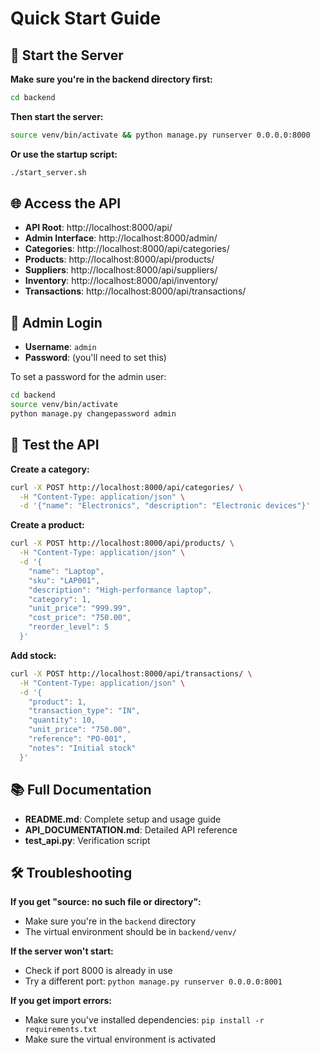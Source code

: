 # Quick Start Guide

## 🚀 Start the Server

**Make sure you're in the backend directory first:**

```bash
cd backend
```

**Then start the server:**

```bash
source venv/bin/activate && python manage.py runserver 0.0.0.0:8000
```

**Or use the startup script:**

```bash
./start_server.sh
```

## 🌐 Access the API

- **API Root**: http://localhost:8000/api/
- **Admin Interface**: http://localhost:8000/admin/
- **Categories**: http://localhost:8000/api/categories/
- **Products**: http://localhost:8000/api/products/
- **Suppliers**: http://localhost:8000/api/suppliers/
- **Inventory**: http://localhost:8000/api/inventory/
- **Transactions**: http://localhost:8000/api/transactions/

## 🔑 Admin Login

- **Username**: `admin`
- **Password**: (you'll need to set this)

To set a password for the admin user:

```bash
cd backend
source venv/bin/activate
python manage.py changepassword admin
```

## 🧪 Test the API

**Create a category:**

```bash
curl -X POST http://localhost:8000/api/categories/ \
  -H "Content-Type: application/json" \
  -d '{"name": "Electronics", "description": "Electronic devices"}'
```

**Create a product:**

```bash
curl -X POST http://localhost:8000/api/products/ \
  -H "Content-Type: application/json" \
  -d '{
    "name": "Laptop",
    "sku": "LAP001",
    "description": "High-performance laptop",
    "category": 1,
    "unit_price": "999.99",
    "cost_price": "750.00",
    "reorder_level": 5
  }'
```

**Add stock:**

```bash
curl -X POST http://localhost:8000/api/transactions/ \
  -H "Content-Type: application/json" \
  -d '{
    "product": 1,
    "transaction_type": "IN",
    "quantity": 10,
    "unit_price": "750.00",
    "reference": "PO-001",
    "notes": "Initial stock"
  }'
```

## 📚 Full Documentation

- **README.md**: Complete setup and usage guide
- **API_DOCUMENTATION.md**: Detailed API reference
- **test_api.py**: Verification script

## 🛠️ Troubleshooting

**If you get "source: no such file or directory":**

- Make sure you're in the `backend` directory
- The virtual environment should be in `backend/venv/`

**If the server won't start:**

- Check if port 8000 is already in use
- Try a different port: `python manage.py runserver 0.0.0.0:8001`

**If you get import errors:**

- Make sure you've installed dependencies: `pip install -r requirements.txt`
- Make sure the virtual environment is activated
